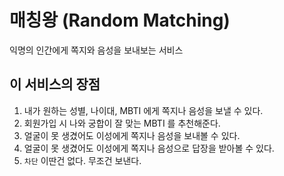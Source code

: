 # 매칭왕 (Random Matching)
익명의 인간에게 쪽지와 음성을 보내보는 서비스

## 이 서비스의 장점
1. 내가 원하는 성별, 나이대, MBTI 에게 쪽지나 음성을 보낼 수 있다.
1. 회원가입 시 나와 궁합이 잘 맞는 MBTI 를 추천해준다.
1. 얼굴이 못 생겼어도 이성에게 쪽지나 음성을 보내볼 수 있다.
1. 얼굴이 못 생겼어도 이성에게 쪽지나 음성으로 답장을 받아볼 수 있다.
1. `차단` 이딴건 없다. 무조건 보낸다.
